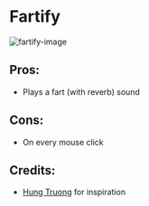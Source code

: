 # Fartify

![fartify-image](https://github.com/SunsetTechuila/fartify/assets/115353812/cd7bac36-fbb8-48b0-a727-163cd40fd634)

## Pros:

- Plays a fart (with reverb) sound

## Cons:

- On every mouse click

## Credits:

- [Hung Truong](https://github.com/hungtruong) for inspiration
